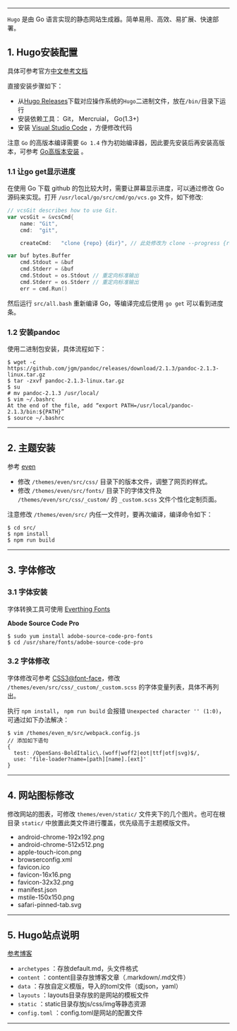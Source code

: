 -----
`Hugo` 是由 Go 语言实现的静态网站生成器。简单易用、高效、易扩展、快速部署。

<!--more-->

## 1. Hugo安装配置

具体可参考官方[中文参考文档](http://www.gohugo.org/)

直接安装步骤如下：

  - 从[Hugo Releases](https://github.com/spf13/hugo/releases)下载对应操作系统的`Hugo`二进制文件，放在`/bin/`目录下运行
  - 安装依赖工具： Git， Mercruial， Go(1.3+)
  - 安装 [Visual Studio Code](https://code.visualstudio.com/docs/setup/linux#_rhel-fedora-and-centos-based-distributions) ，方便修改代码

注意 `Go` 的高版本编译需要 `Go 1.4` 作为初始编译器，因此要先安装后再安装高版本，可参考 [Go高版本安装](https://blog.csdn.net/beyond__devil/article/details/68064202) 。

### 1.1 让go get显示进度

在使用 Go 下载 github 的包比较大时，需要让屏幕显示进度，可以通过修改 Go 源码来实现。打开 `/usr/local/go/src/cmd/go/vcs.go` 文件，如下修改:

``` go
// vcsGit describes how to use Git.
var vcsGit = &vcsCmd{
	name: "Git",
	cmd:  "git",

	createCmd:   "clone {repo} {dir}", // 此处修改为 clone --progress {repo} {dir} update --init --recursive"},
```
``` go
var buf bytes.Buffer
	cmd.Stdout = &buf
	cmd.Stderr = &buf
	cmd.Stdout = os.Stdout // 重定向标准输出
	cmd.Stderr = os.Stderr // 重定向标准输出
	err = cmd.Run()
```
然后运行 `src/all.bash` 重新编译 Go，等编译完成后使用 `go get` 可以看到进度条。

### 1.2 安装pandoc

使用二进制包安装，具体流程如下：
```
$ wget -c https://github.com/jgm/pandoc/releases/download/2.1.3/pandoc-2.1.3-linux.tar.gz
$ tar -zxvf pandoc-2.1.3-linux.tar.gz
$ su
# mv pandoc-2.1.3 /usr/local/
$ vim ~/.bashrc
At the end of the file, add “export PATH=/usr/local/pandoc-2.1.3/bin:${PATH}”
$ source ~/.bashrc
```
-----

## 2. 主题安装

参考 [even](https://github.com/seisman/hugo-theme-even)

  - 修改 `/themes/even/src/css/` 目录下的版本文件，调整了网页的样式。
  - 修改 `/themes/even/src/fonts/` 目录下的字体文件及 `/themes/even/src/css/_custom/` 的 `_custom.scss` 文件个性化定制页面。

注意修改 `/themes/even/src/` 内任一文件时，要再次编译，编译命令如下：

```
$ cd src/
$ npm install
$ npm run build
``` 
-----

## 3. 字体修改

### 3.1 字体安装
字体转换工具可使用 [Everthing Fonts](https://everythingfonts.com/)

**Abode Source Code Pro**

```
$ sudo yum install adobe-source-code-pro-fonts
$ cd /usr/share/fonts/adobe-source-code-pro
```

### 3.2 字体修改
字体修改可参考 [CSS3@font-face](https://www.w3cplus.com/content/css3-font-face)，修改 `/themes/even/src/css/_custom/_custom.scss` 的字体变量列表，具体不再列出。 

执行 `npm install`， `npm run build` 会报错 `Unexpected character '' (1:0)`，可通过如下办法解决：
```
$ vim /themes/even_m/src/webpack.config.js
// 添加如下语句
{ 
  test: /OpenSans-BoldItalic\.(woff|woff2|eot|ttf|otf|svg)$/,
  use: 'file-loader?name=[path][name].[ext]'
}
```
-----

## 4. 网站图标修改

修改网站的图表，可修改 `themes/even/static/` 文件夹下的几个图片。也可在根目录 `static/` 中放置此类文件进行覆盖，优先级高于主题模版文件。

  - android-chrome-192x192.png
  - android-chrome-512x512.png
  - apple-touch-icon.png
  - browserconfig.xml
  - favicon.ico
  - favicon-16x16.png
  - favicon-32x32.png
  - manifest.json
  - mstile-150x150.png
  - safari-pinned-tab.svg

-----

## 5. Hugo站点说明
[参考博客](https://blog.coderzh.com/2015/08/29/hugo/)

  - `archetypes` ：存放default.md，头文件格式
  - `content` ：content目录存放博客文章（.markdown/.md文件）
  - `data` ：存放自定义模版，导入的toml文件（或json，yaml）
  - `layouts` ：layouts目录存放的是网站的模板文件
  - `static` ：static目录存放js/css/img等静态资源
  - `config.toml` ：config.toml是网站的配置文件

-----